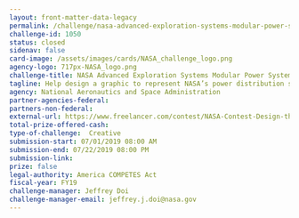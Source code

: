 ```yaml
---
layout: front-matter-data-legacy
permalink: /challenge/nasa-advanced-exploration-systems-modular-power-system-graphic-challenge/
challenge-id: 1050
status: closed
sidenav: false
card-image: /assets/images/cards/NASA_challenge_logo.png
agency-logo: 717px-NASA_logo.png
challenge-title: NASA Advanced Exploration Systems Modular Power System Graphic Challenge
tagline: Help design a graphic to represent NASA’s power distribution system – the Advanced Exploration Systems Modular Power System.
agency: National Aeronautics and Space Administration
partner-agencies-federal: 
partners-non-federal: 
external-url: https://www.freelancer.com/contest/NASA-Contest-Design-the-Advanced-Exploration-Systems-AES-Modular-Power-System-Graphic-1528395
total-prize-offered-cash:
type-of-challenge:  Creative
submission-start: 07/01/2019 08:00 AM
submission-end: 07/22/2019 08:00 PM
submission-link: 
prize: false
legal-authority: America COMPETES Act
fiscal-year: FY19
challenge-manager: Jeffrey Doi
challenge-manager-email: jeffrey.j.doi@nasa.gov
---
```

